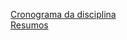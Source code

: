 
[Cronograma da disciplina](https://docs.google.com/spreadsheets/d/1H5rFS7iCE-n6U4idXpG8AQ7-ox6Sv5ZpdFbo1hIjK9Y/edit#gid=0)
<br />
[Resumos](https://docs.google.com/document/d/1ex2Sg-vos6WXj1RKgvZgCafty919LOojSuInrJ7Z0NE/edit)
